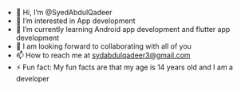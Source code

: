 - 👋 Hi, I’m @SyedAbdulQadeer
- 👀 I’m interested in App development
- 🌱 I’m currently learning Android app development and flutter app development 
- 💞️ I am looking forward to collaborating with all of you
- 📫 How to reach me at sydabdulqadeer3@gmail.com
- ⚡ Fun fact: My fun facts are that my age is 14 years old and I am a developer

<!---
SyedAbdulQadeer/SyedAbdulQadeer is a ✨ special ✨ repository because its `README.md` (this file) appears on your GitHub profile.
You can click the Preview link to take a look at your changes.
--->
